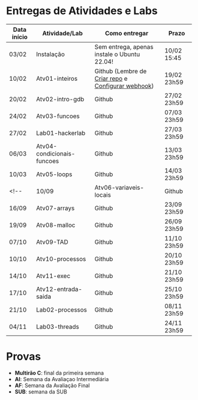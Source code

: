 
# Entregas de Atividades e Labs


| Data início | Atividade/Lab                                                              | Como entregar   | Prazo              |
|-------------|----------------------------------------------------------------------------|-----------------|--------------------|
| 03/02 | Instalação | Sem entrega, apenas instale o Ubuntu 22.04! | 10/02 15:45 |
| 10/02 | Atv01-inteiros | Github (Lembre de [Criar repo](https://classroom.github.com/a/kza8G2K0) e [Configurar webhook](tutorial_servidor_testes.pdf)) | 19/02 23h59 |
| 20/02 | Atv02-intro-gdb | Github | 27/02 23h59 |
| 24/02 | Atv03-funcoes | Github | 07/03 23h59 |
| 27/02 | Lab01-hackerlab  | Github | 27/03 23h59 |
| 06/03 | Atv04-condicionais-funcoes | Github | 13/03 23h59 |
| 10/03 | Atv05-loops | Github | 14/03 23h59 |
<!--| 10/09 | Atv06-variaveis-locais | Github | 16/09 23h59 |
| 16/09 | Atv07-arrays | Github | 23/09 23h59 |
| 19/09 | Atv08-malloc | Github | 26/09 23h59 |
| 07/10 | Atv09-TAD  | Github | 11/10 23h59 |
| 10/10 | Atv10-processos | Github | 20/10 23h59 |
| 14/10 | Atv11-exec | Github | 21/10 23h59 |
| 17/10 | Atv12-entrada-saida | Github | 25/10 23h59 |
| 21/10 | Lab02-processos | Github | 08/11  23h59 |
| 04/11 | Lab03-threads | Github | 24/11  23h59 | -->

# Provas

- **Multirão C**: final da primeira semana
- **AI**: Semana da Avaliaçao Intermediária
- **AF**: Semana da Avaliação Final
- **SUB**: semana da SUB 

